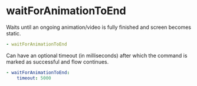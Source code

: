 # waitForAnimationToEnd

Waits until an ongoing animation/video is fully finished and screen becomes static.

```yaml
- waitForAnimationToEnd
```

Can have an optional timeout (in milliseconds) after which the command is marked as successful and flow continues.

```yaml
- waitForAnimationToEnd:
    timeout: 5000
```
